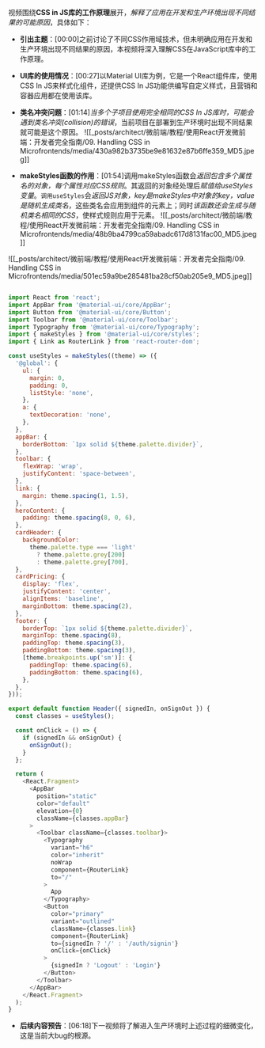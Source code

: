 

视频围绕**CSS in JS库的工作原理**展开，*解释了应用在开发和生产环境出现不同结果的可能原因*，具体如下：


- **引出主题**：[00:00]之前讨论了不同CSS作用域技术，但未明确应用在开发和生产环境出现不同结果的原因，本视频将深入理解CSS在JavaScript库中的工作原理。
- **UI库的使用情况**：[00:27]以Material UI库为例，它是一个React组件库，使用CSS In JS来样式化组件，还提供CSS In JS功能供编写自定义样式，且营销和容器应用都在使用该库。

- **类名冲突问题**：[01:14]*当多个子项目使用完全相同的CSS In JS库时，可能会遇到类名冲突(collision)的错误*，当前项目在部署到生产环境时出现不同结果就可能是这个原因。
![[_posts/architect/微前端/教程/使用React开发微前端：开发者完全指南/09. Handling CSS in Microfrontends/media/430a982b3735be9e81632e87b6ffe359_MD5.jpeg]]


- **makeStyles函数的作用**：[01:54]调用makeStyles函数会*返回包含多个属性名的对象，每个属性对应CSS规则*。其返回的对象经处理后*赋值给useStyles变量*。`调用useStyles`会*返回JS对象，key是makeStyles中对象的key，value是随机生成类名*，这些类名会应用到组件的元素上；同时*该函数还会生成与随机类名相同的CSS*，使样式规则应用于元素。
![[_posts/architect/微前端/教程/使用React开发微前端：开发者完全指南/09. Handling CSS in Microfrontends/media/48b9ba4799ca59abadc617d8131fac00_MD5.jpeg]]

![[_posts/architect/微前端/教程/使用React开发微前端：开发者完全指南/09. Handling CSS in Microfrontends/media/501ec59a9be285481ba28cf50ab205e9_MD5.jpeg]]


```js

import React from 'react';
import AppBar from '@material-ui/core/AppBar';
import Button from '@material-ui/core/Button';
import Toolbar from '@material-ui/core/Toolbar';
import Typography from '@material-ui/core/Typography';
import { makeStyles } from '@material-ui/core/styles';
import { Link as RouterLink } from 'react-router-dom';

const useStyles = makeStyles((theme) => ({
  '@global': {
    ul: {
      margin: 0,
      padding: 0,
      listStyle: 'none',
    },
    a: {
      textDecoration: 'none',
    },
  },
  appBar: {
    borderBottom: `1px solid ${theme.palette.divider}`,
  },
  toolbar: {
    flexWrap: 'wrap',
    justifyContent: 'space-between',
  },
  link: {
    margin: theme.spacing(1, 1.5),
  },
  heroContent: {
    padding: theme.spacing(8, 0, 6),
  },
  cardHeader: {
    backgroundColor:
      theme.palette.type === 'light'
        ? theme.palette.grey[200]
        : theme.palette.grey[700],
  },
  cardPricing: {
    display: 'flex',
    justifyContent: 'center',
    alignItems: 'baseline',
    marginBottom: theme.spacing(2),
  },
  footer: {
    borderTop: `1px solid ${theme.palette.divider}`,
    marginTop: theme.spacing(8),
    paddingTop: theme.spacing(3),
    paddingBottom: theme.spacing(3),
    [theme.breakpoints.up('sm')]: {
      paddingTop: theme.spacing(6),
      paddingBottom: theme.spacing(6),
    },
  },
}));

export default function Header({ signedIn, onSignOut }) {
  const classes = useStyles();

  const onClick = () => {
    if (signedIn && onSignOut) {
      onSignOut();
    }
  };

  return (
    <React.Fragment>
      <AppBar
        position="static"
        color="default"
        elevation={0}
        className={classes.appBar}
      >
        <Toolbar className={classes.toolbar}>
          <Typography
            variant="h6"
            color="inherit"
            noWrap
            component={RouterLink}
            to="/"
          >
            App
          </Typography>
          <Button
            color="primary"
            variant="outlined"
            className={classes.link}
            component={RouterLink}
            to={signedIn ? '/' : '/auth/signin'}
            onClick={onClick}
          >
            {signedIn ? 'Logout' : 'Login'}
          </Button>
        </Toolbar>
      </AppBar>
    </React.Fragment>
  );
}

```

- **后续内容预告**：[06:18]下一视频将了解进入生产环境时上述过程的细微变化，这是当前大bug的根源。
